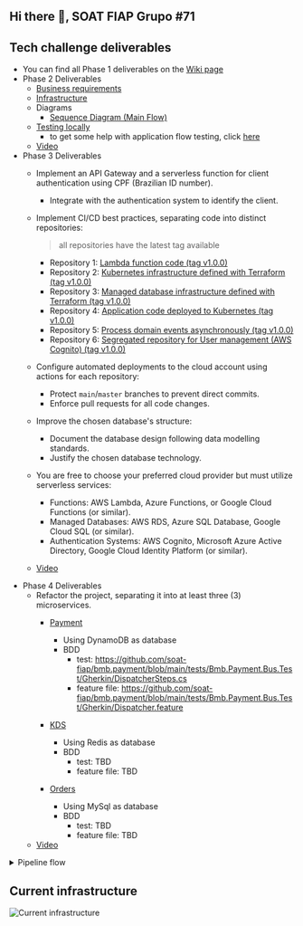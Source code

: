 ## Hi there 👋, SOAT FIAP Grupo #71

## Tech challenge deliverables
- You can find all Phase 1 deliverables on the [Wiki page](https://github.com/soat-fiap/FIAP.TechChallenge.ByteMeBurger/wiki)
- Phase 2 Deliverables
   - [Business requirements](https://github.com/soat-fiap/FIAP.TechChallenge.ByteMeBurger/wiki/Business-Requirements-Document)
   - [Infrastructure](https://github.com/soat-fiap/FIAP.TechChallenge.ByteMeBurger/wiki/Kubernetes-Infrastructure-Requirements)
   - Diagrams
     - [Sequence Diagram (Main Flow)](https://github.com/soat-fiap/FIAP.TechChallenge.ByteMeBurger/wiki/Main-flow-sequence-Diagrams-(Phase-2))
   - [Testing locally](#running-with-kubernetes-locally)
      -  to get some help with application flow testing, click [here](https://github.com/soat-fiap/FIAP.TechChallenge.ByteMeBurger?tab=readme-ov-file#testing)
   - [Video](https://www.youtube.com/watch?v=34ffDcUoUTg)
 - Phase 3 Deliverables
    - Implement an API Gateway and a serverless function for client authentication using CPF (Brazilian ID number).
        - Integrate with the authentication system to identify the client.

    - Implement CI/CD best practices, separating code into distinct repositories:
      > all repositories have the latest tag available 
      - Repository 1: [Lambda function code (tag v1.0.0)](https://github.com/soat-fiap/bmb.authenticator/tree/v1.0.0)
      - Repository 2: [Kubernetes infrastructure defined with Terraform (tag v1.0.0)](https://github.com/soat-fiap/bmb.infra/tree/v1.0.0)
      - Repository 3: [Managed database infrastructure defined with Terraform (tag v1.0.0)](https://github.com/soat-fiap/bmb.database/tree/v1.0.0)
      - Repository 4: [Application code deployed to Kubernetes (tag v1.0.0)](https://github.com/soat-fiap/FIAP.TechChallenge.ByteMeBurger/tree/v3.0.0)
      - Repository 5: [Process domain events asynchronously (tag v1.0.0)](https://github.com/soat-fiap/bmb.events.processor/tree/v1.0.0)
      - Repository 6: [Segregated repository for User management (AWS Cognito) (tag v1.0.0)](https://github.com/soat-fiap/bmb.users/tree/v1.0.0)

    - Configure automated deployments to the cloud account using actions for each repository:
      - Protect `main`/`master` branches to prevent direct commits. 
      - Enforce pull requests for all code changes.

    - Improve the chosen database's structure:
      - Document the database design following data modelling standards.
      - Justify the chosen database technology.

    - You are free to choose your preferred cloud provider but must utilize serverless services:
      - Functions: AWS Lambda, Azure Functions, or Google Cloud Functions (or similar).
      - Managed Databases: AWS RDS, Azure SQL Database, Google Cloud SQL (or similar).
      - Authentication Systems: AWS Cognito, Microsoft Azure Active Directory, Google Cloud Identity Platform (or similar).
    - [Video](https://www.youtube.com/watch?v=J2rRSJy24kM)
  - Phase 4 Deliverables
      - Refactor the project, separating it into at least three (3) microservices.
         - [Payment](https://github.com/soat-fiap/bmb.payment)
           - Using DynamoDB as database
           - BDD 
             - test: https://github.com/soat-fiap/bmb.payment/blob/main/tests/Bmb.Payment.Bus.Test/Gherkin/DispatcherSteps.cs
             - feature file: https://github.com/soat-fiap/bmb.payment/blob/main/tests/Bmb.Payment.Bus.Test/Gherkin/Dispatcher.feature
        - [KDS](https://github.com/soat-fiap/FIAP.TechChallenge.ByteMeBurger)
            - Using Redis as database
            - BDD 
              - test: TBD
              - feature file: TBD

         - [Orders](https://github.com/soat-fiap/bmb.production)
            - Using MySql as database
            - BDD 
              - test: TBD
              - feature file: TBD
    - [Video](https://www.youtube.com/watch?v=J2rRSJy24kM)

<details>
   <summary>Pipeline flow</summary>
         
  ```mermaid
           graph TD
       subgraph Infrastructure
           bmb.infra["bmb.infra"]
       end
   
       subgraph Storage
           bmb.database["bmb.database"]
           bmb.users["bmb.users"]
       end
   
       subgraph API
           bmb.api["bmb.api"]
       end
   
       subgraph Integration
           bmb.authenticator["bmb.authenticator"]
           bmb.events.processor["bmb.events.processor"]
       end
   
       bmb.api --> bmb.users
       bmb.api --> bmb.database
       bmb.api --> bmb.infra
       bmb.database --> bmb.infra
       bmb.authenticator --> bmb.api
       bmb.events.processor --> bmb.api
   ```
  </details>

## Current infrastructure
![Current infrastructure](https://github.com/user-attachments/assets/989de8a8-5684-499c-b84b-aa5ff8edb207)


<!--

**Here are some ideas to get you started:**

🙋‍♀️ A short introduction - what is your organization all about?
🌈 Contribution guidelines - how can the community get involved?
👩‍💻 Useful resources - where can the community find your docs? Is there anything else the community should know?
🍿 Fun facts - what does your team eat for breakfast?
🧙 Remember, you can do mighty things with the power of [Markdown](https://docs.github.com/github/writing-on-github/getting-started-with-writing-and-formatting-on-github/basic-writing-and-formatting-syntax)
-->
